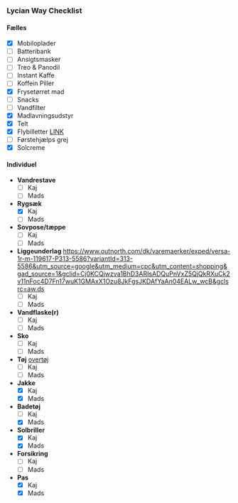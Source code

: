 ### Lycian Way Checklist

#### Fælles
- [x] Mobiloplader
- [ ] Batteribank
- [ ] Ansigtsmasker
- [ ] Treo & Panodil
- [ ] Instant Kaffe
- [ ] Koffein Piller
- [x] Frysetørret mad
- [ ] Snacks
- [ ] Vandfilter
- [x] Madlavningsudstyr
- [x] Telt
- [x] Flybilletter [LINK](https://www.kiwi.com/en/manage/548603990?source=account)
- [ ] Førstehjælps grej
- [x] Solcreme

#### Individuel

- **Vandrestave**
  - [ ] Kaj
  - [ ] Mads
- **Rygsæk**
  - [x] Kaj
  - [ ] Mads
- **Sovpose/tæppe**
  - [ ] Kaj
  - [ ] Mads
- **Liggeunderlag** https://www.outnorth.com/dk/varemaerker/exped/versa-1r-m-119617-P313-5586?variantId=313-5586&utm_source=google&utm_medium=cpc&utm_content=shopping&gad_source=1&gclid=Cj0KCQjwzva1BhD3ARIsADQuPnVxZ5QjQkRXuCk2v11nFoc4D7Fn17wuK1GMAxX1Ozu8JkFgsJKDAfYaAn04EALw_wcB&gclsrc=aw.ds
  - [ ] Kaj
  - [ ] Mads
- **Vandflaske(r)**
  - [ ] Kaj
  - [ ] Mads
- **Sko**
  - [ ] Kaj
  - [ ] Mads
- **Tøj** [overtøj](https://www.outdoorgearlab.com/topics/clothing-mens/best-sun-shirt)
  - [ ] Kaj
  - [ ] Mads
- **Jakke**
  - [x] Kaj
  - [x] Mads
- **Badetøj**
  - [ ] Kaj
  - [x] Mads
- **Solbriller**
  - [x] Kaj
  - [x] Mads
- **Forsikring**
  - [ ] Kaj
  - [ ] Mads
- **Pas**
  - [x] Kaj
  - [x] Mads
